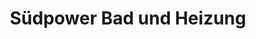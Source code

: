 ---
title: "Südpower Bad und Heizung"
url: /freiburg-im-breisgau/suedpower-bad-und-heizung/
shop: Badezimmer
---